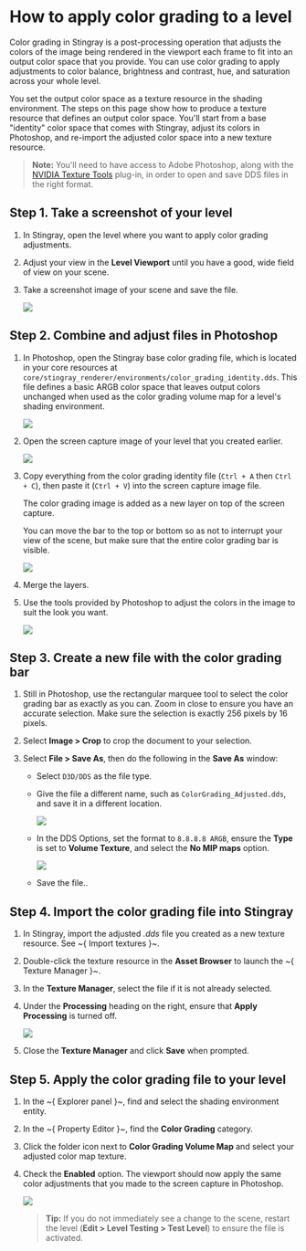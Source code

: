 # How to apply color grading to a level

Color grading in Stingray is a post-processing operation that adjusts the colors of the image being rendered in the viewport each frame to fit into an output color space that you provide. You can use color grading to apply adjustments to color balance, brightness and contrast, hue, and saturation across your whole level.

You set the output color space as a texture resource in the shading environment. The steps on this page show how to produce a texture resource that defines an output color space. You'll start from a base "identity" color space that comes with Stingray, adjust its colors in Photoshop, and re-import the adjusted color space into a new texture resource.

>	**Note:** You'll need to have access to Adobe Photoshop, along with the [NVIDIA Texture Tools](https://developer.nvidia.com/nvidia-texture-tools-adobe-photoshop) plug-in, in order to open and save DDS files in the right format.

## Step 1. Take a screenshot of your level

1.	In Stingray, open the level where you want to apply color grading adjustments.

1.	Adjust your view in the **Level Viewport** until you have a good, wide field of view on your scene.

1.	Take a screenshot image of your scene and save the file.

	![](../../images/scene_initial.png)

## Step 2. Combine and adjust files in Photoshop

1.	In Photoshop, open the Stingray base color grading file, which is located in your core resources at `core/stingray_renderer/environments/color_grading_identity.dds`. This file defines a basic ARGB color space that leaves output colors unchanged when used as the color grading volume map for a level's shading environment.

	![](../../images/color_grade_2.png)

1.	Open the screen capture image of your level that you created earlier.

	![](../../images/color_grade_1.png)

1.	Copy everything from the color grading identity file (`Ctrl + A` then `Ctrl + C`), then paste it (`Ctrl + V`) into the screen capture image file.

	The color grading image is added as a new layer on top of the screen capture.

	You can move the bar to the top or bottom so as not to interrupt your view of the scene, but make sure that the entire color grading bar is visible.

	![](../../images/color_grade_3.png)

1.	Merge the layers.

1.  Use the tools provided by Photoshop to adjust the colors in the image to suit the look you want.

	![](../../images/color_grade_4.png)

## Step 3. Create a new file with the color grading bar

1.	Still in Photoshop, use the rectangular marquee tool to select the color grading bar as exactly as you can. Zoom in close to ensure you have an accurate selection. Make sure the selection is exactly 256 pixels by 16 pixels.

1.  Select **Image > Crop** to crop the document to your selection.

1.	Select **File > Save As**, then do the following in the **Save As** window:

	-	Select `D3D/DDS` as the file type.

	-	Give the file a different name, such as `ColorGrading_Adjusted.dds`, and save it in a different location.

		![](../../images/color_grade_5.png)

	- 	In the DDS Options, set the format to `8.8.8.8 ARGB`, ensure the **Type** is set to **Volume Texture**, and select the **No MIP maps** option.

		![](../../images/color_grade_6.png)

	-	Save the file..

## Step 4. Import the color grading file into Stingray

1.	In Stingray, import the adjusted *.dds* file you created as a new texture resource. See ~{ Import textures }~.

1.	Double-click the texture resource in the **Asset Browser** to launch the ~{ Texture Manager }~.

1.	In the **Texture Manager**, select the file if it is not already selected.

7.	Under the **Processing** heading on the right, ensure that **Apply Processing** is turned off.

	![](../../images/color_grade_8.png)

8.	Close the **Texture Manager** and click **Save** when prompted.

## Step 5. Apply the color grading file to your level

1.	In the ~{ Explorer panel }~, find and select the shading environment entity.

1.	In the ~{ Property Editor }~, find the **Color Grading** category.

1.	Click the folder icon next to **Color Grading Volume Map** and select your adjusted color map texture.

1.	Check the **Enabled** option. The viewport should now apply the same color adjustments that you made to the screen capture in Photoshop.

	![](../../images/color_grade_9.png)

	> **Tip:** If you do not immediately see a change to the scene, restart the level (**Edit > Level Testing > Test Level**) to ensure the file is activated.
